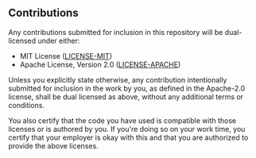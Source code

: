 ## Contributions
Any contributions submitted for inclusion in this repository will be dual-licensed under
either:

- MIT License ([LICENSE-MIT](/LICENSE-MIT))
- Apache License, Version 2.0 ([LICENSE-APACHE](/LICENSE-APACHE))

Unless you explicitly state otherwise, any contribution intentionally submitted for
inclusion in the work by you, as defined in the Apache-2.0 license, shall be dual
licensed as above, without any additional terms or conditions.

You also certify that the code you have used is compatible with those licenses or is
authored by you. If you're doing so on your work time, you certify that your employer is
okay with this and that you are authorized to provide the above licenses.
